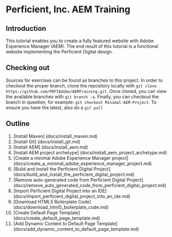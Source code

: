 # Perficient, Inc. AEM Training

## Introduction

This tutorial enables you to create a fully featured website with Adobe Experience Manager (AEM).  The end result of this tutorial is a functional website implementing the Perficient Digital design.

## Checking out
Sources for exercises can be found as branches to this project.  In order to checkout the proper branch, clone the repository locally with ```git clone https://github.com/PRFTAdobe/AEMTraining.git```. Once cloned, you can view the available branches with ```git branch -a```.  Finally, you can checkout the branch in question, for example: ```git checkout Minimal-AEM-Project```. To ensure you have the latest, also do a ```git pull```

## Outline

1. [Install Maven] (docs/install_maven.md)
2. [Install Git] (docs/install_git.md)
3. [Install AEM] (docs/install_aem.md)
4. [Install AEM project archetype] (docs/install_aem_project_archetype.md)
5. [Create a minimal Adobe Experience Manager project]  (docs/create_a_minimal_adobe_experience_manager_project.md)
6. [Build and Install the Perficient Digital Project] (docs/build_and_install_the_perficient_digital_project.md)
7. [Remove auto-generated code from Perficient Digital Project] (docs/remove_auto_generated_code_from_perficient_digital_project.md)
8. [Import Perficient Digital Project into an IDE] (docs/import_perficient_digital_project_into_an_ide.md)
9. [Download HTML5 Boilerplate Code] (docs/download_html5_boilerplate_code.md)
10. [Create Default Page Template] (docs/create_default_page_template.md)
11. [Add Dynamic Content to Default Page Template] (docs/add_dynamic_content_to_default_page_template.md)
